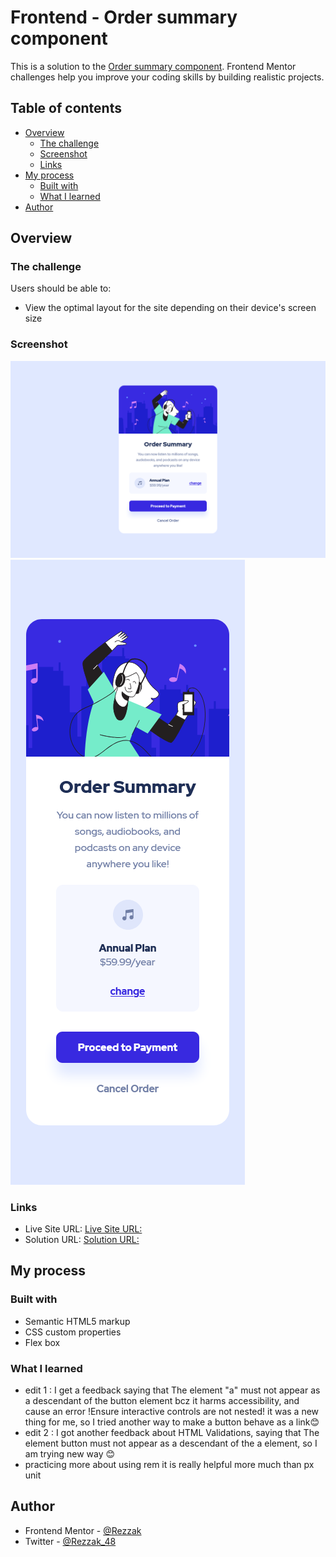 # Frontend - Order summary component

<!-- Summary -->

This is a solution to the [Order summary component](https://www.frontendmentor.io/challenges/order-summary-component-QlPmajDUj). Frontend Mentor challenges help you improve your coding skills by building realistic projects.

## Table of contents

- [Overview](#overview)
  - [The challenge](#the-challenge)
  - [Screenshot](#screenshot)
  - [Links](#links)
- [My process](#my-process)
  - [Built with](#built-with)
  - [What I learned](#what-i-learned)
- [Author](#author)

## Overview

### The challenge

Users should be able to:

- View the optimal layout for the site depending on their device's screen size

### Screenshot

![](./DesignScreenshots/DesktopScreen.png)
![](./DesignScreenshots/MobileVersion.png)

### Links

- Live Site URL: [Live Site URL:](https://suspicious-lovelace-8dc1f6.netlify.app/)
- Solution URL: [Solution URL:](https://www.frontendmentor.io/solutions/order-summary-component-html-css-Ff4o3ABy0)

## My process

### Built with

<!-- Info -->

- Semantic HTML5 markup
- CSS custom properties
- Flex box

### What I learned

- edit 1 : I get a feedback saying that The element "a" must not appear as a descendant of the button element bcz it harms accessibility, and cause an error !Ensure interactive controls are not nested! it was a new thing for me, so I tried another way to make a button behave as a link😊
- edit 2 : I got another feedback about HTML Validations, saying that The element button must not appear as a descendant of the a element, so I am trying new way 😊
- practicing more about using rem it is really helpful more much than px unit

## Author

<!-- - Website - [](NotAvailableForNow) -->

- Frontend Mentor - [@Rezzak](https://www.frontendmentor.io/profile/errazakallah31)
- Twitter - [@Rezzak_48](https://twitter.com/Rezzak_48)
